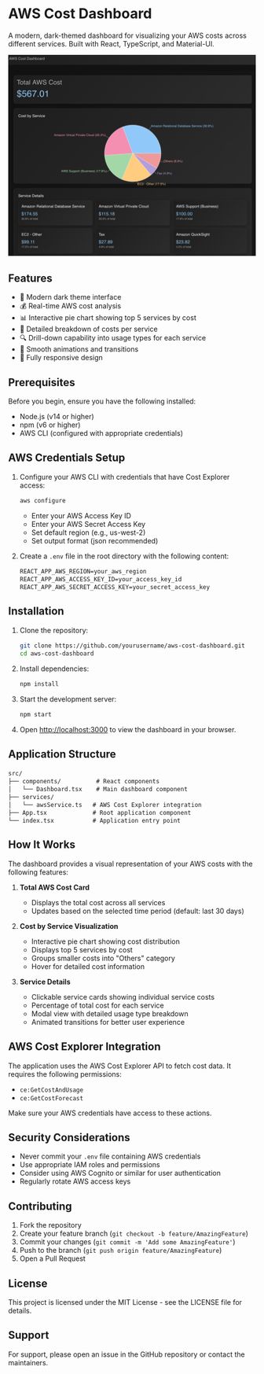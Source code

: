 # AWS Cost Dashboard

A modern, dark-themed dashboard for visualizing your AWS costs across different services. Built with React, TypeScript, and Material-UI.

![Dashboard Preview](dashboard-preview.png)

## Features

- 🌙 Modern dark theme interface
- 💰 Real-time AWS cost analysis
- 📊 Interactive pie chart showing top 5 services by cost
- 📑 Detailed breakdown of costs per service
- 🔍 Drill-down capability into usage types for each service
- 💫 Smooth animations and transitions
- 📱 Fully responsive design

## Prerequisites

Before you begin, ensure you have the following installed:
- Node.js (v14 or higher)
- npm (v6 or higher)
- AWS CLI (configured with appropriate credentials)

## AWS Credentials Setup

1. Configure your AWS CLI with credentials that have Cost Explorer access:
   ```bash
   aws configure
   ```
   - Enter your AWS Access Key ID
   - Enter your AWS Secret Access Key
   - Set default region (e.g., us-west-2)
   - Set output format (json recommended)

2. Create a `.env` file in the root directory with the following content:
   ```
   REACT_APP_AWS_REGION=your_aws_region
   REACT_APP_AWS_ACCESS_KEY_ID=your_access_key_id
   REACT_APP_AWS_SECRET_ACCESS_KEY=your_secret_access_key
   ```

## Installation

1. Clone the repository:
   ```bash
   git clone https://github.com/yourusername/aws-cost-dashboard.git
   cd aws-cost-dashboard
   ```

2. Install dependencies:
   ```bash
   npm install
   ```

3. Start the development server:
   ```bash
   npm start
   ```

4. Open [http://localhost:3000](http://localhost:3000) to view the dashboard in your browser.

## Application Structure

```
src/
├── components/          # React components
│   └── Dashboard.tsx    # Main dashboard component
├── services/           
│   └── awsService.ts   # AWS Cost Explorer integration
├── App.tsx             # Root application component
└── index.tsx           # Application entry point
```

## How It Works

The dashboard provides a visual representation of your AWS costs with the following features:

1. **Total AWS Cost Card**
   - Displays the total cost across all services
   - Updates based on the selected time period (default: last 30 days)

2. **Cost by Service Visualization**
   - Interactive pie chart showing cost distribution
   - Displays top 5 services by cost
   - Groups smaller costs into "Others" category
   - Hover for detailed cost information

3. **Service Details**
   - Clickable service cards showing individual service costs
   - Percentage of total cost for each service
   - Modal view with detailed usage type breakdown
   - Animated transitions for better user experience

## AWS Cost Explorer Integration

The application uses the AWS Cost Explorer API to fetch cost data. It requires the following permissions:
- `ce:GetCostAndUsage`
- `ce:GetCostForecast`

Make sure your AWS credentials have access to these actions.

## Security Considerations

- Never commit your `.env` file containing AWS credentials
- Use appropriate IAM roles and permissions
- Consider using AWS Cognito or similar for user authentication
- Regularly rotate AWS access keys

## Contributing

1. Fork the repository
2. Create your feature branch (`git checkout -b feature/AmazingFeature`)
3. Commit your changes (`git commit -m 'Add some AmazingFeature'`)
4. Push to the branch (`git push origin feature/AmazingFeature`)
5. Open a Pull Request

## License

This project is licensed under the MIT License - see the LICENSE file for details.

## Support

For support, please open an issue in the GitHub repository or contact the maintainers.

